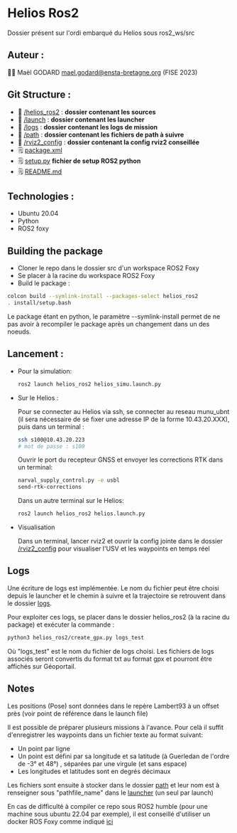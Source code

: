 # Helios Ros2

Dossier présent sur l'ordi embarqué du Helios sous ros2_ws/src

## Auteur :

:student: Maël GODARD <mael.godard@ensta-bretagne.org> (FISE 2023)

## Git Structure :

* :file_folder: [/helios_ros2](helios_ros2) : **dossier contenant les sources**
* :file_folder: [/launch](launch) : **dossier contenant les launcher**
* :file_folder: [/logs](logs) : **dossier contenant les logs de mission**
* :file_folder: [/path](path) : **dossier contenant les fichiers de path à suivre**
* :file_folder: [/rviz2_config](rviz2_config) : **dossier contenant la config rviz2 conseillée**
* :spiral_notepad: [package.xml](package.xml)
* :spiral_notepad: [setup.py](setup.py)    **fichier de setup ROS2 python**
* :spiral_notepad: [README.md](README.md)

## Technologies :

* Ubuntu 20.04
* Python
* ROS2 foxy


## Building the package

* Cloner le repo dans le dossier src d'un workspace ROS2 Foxy
* Se placer à la racine du workspace ROS2 Foxy
* Build le package :
```bash
colcon build --symlink-install --packages-select helios_ros2
. install/setup.bash
```

Le package étant en python, le paramètre --symlink-install permet de ne pas avoir à recompiler le package après un changement dans un des noeuds. 

## Lancement :
* Pour la simulation:
    ```bash
    ros2 launch helios_ros2 helios_simu.launch.py
    ```


* Sur le Helios :

    Pour se connecter au Helios via ssh, se connecter au reseau munu_ubnt (il sera nécessaire de se fixer une adresse IP de la forme 10.43.20.XXX), puis dans un terminal :

    ```bash
    ssh s100@10.43.20.223
    # mot de passe : s100
    ```

    Ouvrir le port du recepteur GNSS et envoyer les corrections RTK dans un terminal:

    ```bash
    narval_supply_control.py -e usbl
    send-rtk-corrections
    ```
    
    Dans un autre terminal sur le Helios:

    ```bash
    ros2 launch helios_ros2 helios.launch.py
    ```

* Visualisation

    Dans un terminal, lancer rviz2 et ouvrir la config jointe dans le dossier [/rviz2_config](rviz2_config) pour visualiser l'USV et les waypoints en temps réel


## Logs

Une écriture de logs est implémentée. Le nom du fichier peut être choisi depuis le launcher et le chemin à suivre et la trajectoire se retrouvent dans le dossier [logs](logs).

Pour exploiter ces logs, se placer dans le dossier helios_ros2 (à la racine du package) et exécuter la commande :
```bash
python3 helios_ros2/create_gpx.py logs_test
```
Où "logs_test" est le nom du fichier de logs choisi. Les fichiers de logs associés seront convertis du format txt au format gpx et pourront être affichés sur Géoportail.




## Notes

Les positions (Pose) sont données dans le repère Lambert93 à un offset près (voir point de référence dans le launch file)

Il est possible de préparer plusieurs missions à l'avance. Pour celà il suffit d'enregistrer les waypoints dans un fichier texte au format suivant:

* Un point par ligne
* Un point est défini par sa longitude et sa latitude (à Guerledan de l'ordre de -3° et 48°) , séparées par une virgule (et sans espace)
* Les longitudes et latitudes sont en degrés décimaux

Les fichiers sont ensuite à stocker dans le dossier [path](path) et leur nom est à renseigner sous "pathfile_name" dans le [launcher](launch) (un seul par launch)

En cas de difficulté à compiler ce repo sous ROS2 humble (pour une machine sous ubuntu 22.04 par exemple), il est conseillé d'utiliser un docker ROS Foxy comme indiqué [ici](https://hub.docker.com/_/ros/)